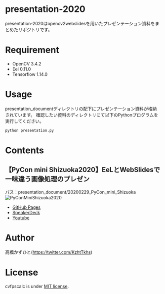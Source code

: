 # presentation-2020
 presentation-2020はopencv2webslidesを用いたプレゼンテーション資料をまとめたリポジトリです。

# Requirement
 
* OpenCV 3.4.2
* Eel 0.11.0
* Tensorflow 1.14.0
 
# Usage
 
presentation_documentディレクトリの配下にプレゼンテーション資料が格納されています。
確認したい資料のディレクトリにて以下のPythonプログラムを実行してください。
 
```bash
python presentation.py
```

# Contents
## 【PyCon mini Shizuoka2020】EeLとWebSlidesで一味違う画像処理のプレゼン
パス：presentation_document/20200229_PyCon_mini_Shizuoka
![PyConMiniShizuoka2020](https://user-images.githubusercontent.com/37477845/75611121-fc854c80-5b5a-11ea-9c6e-85314378d088.png)
* [GitHub Pages](https://kazuhito00.github.io/presentation-2020/presentation_document/20200229_PyCon_mini_Shizuoka/webslides/index.html)
* [SpeakerDeck](https://speakerdeck.com/kazuhitotakahashi/pyconminishizuoka2020-opencv-eel-presantation)
* [Youtube](https://youtu.be/k-ydSlxC_Zg)


# Author
高橋かずひと(https://twitter.com/KzhtTkhs)
 
# License 
cvfpscalc is under [MIT license](https://en.wikipedia.org/wiki/MIT_License).
